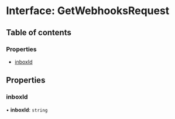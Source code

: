 # Interface: GetWebhooksRequest

## Table of contents

### Properties

- [inboxId](GetWebhooksRequest.md#inboxid)

## Properties

### inboxId

• **inboxId**: `string`
